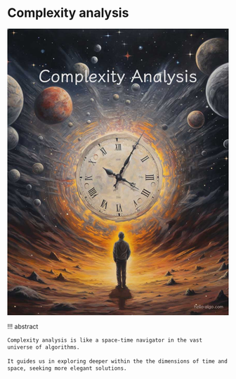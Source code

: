 # Complexity analysis

![Complexity analysis](../assets/covers/chapter_complexity_analysis.jpg)

!!! abstract

    Complexity analysis is like a space-time navigator in the vast universe of algorithms.

    It guides us in exploring deeper within the the dimensions of time and space, seeking more elegant solutions.
